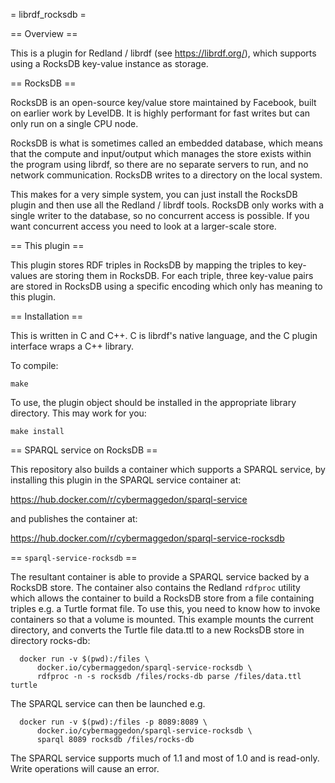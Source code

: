 
= librdf_rocksdb =

== Overview ==

This is a plugin for Redland / librdf (see https://librdf.org/), which
supports using a RocksDB key-value instance as storage.

== RocksDB ==

RocksDB is an open-source key/value store maintained by Facebook, built on
earlier work by LevelDB.  It is highly performant for fast writes but can
only run on a single CPU node.

RocksDB is what is sometimes called an embedded database, which means
that the compute and input/output which manages the store exists
within the program using librdf, so there are no separate servers to run,
and no network communication.  RocksDB writes to a directory on the local
system.

This makes for a very simple system, you can just install the RocksDB
plugin and then use all the Redland / librdf tools.  RocksDB only works
with a single writer to the database, so no concurrent access is possible.
If you want concurrent access you need to look at a larger-scale store.

== This plugin ==

This plugin stores RDF triples in RocksDB by mapping the triples to
key-values are storing them in RocksDB.  For each triple, three key-value
pairs are stored in RocksDB using a specific encoding which only has
meaning to this plugin.

== Installation ==

This is written in C and C++.  C is librdf's native language, and the C
plugin interface wraps a C++ library.

To compile:
```
make
```

To use, the plugin object should be installed in the appropriate
library directory.  This may work for you:
```
make install
```

== SPARQL service on RocksDB ==

This repository also builds a container which supports a SPARQL service, by
installing this plugin in the SPARQL service container at:

  https://hub.docker.com/r/cybermaggedon/sparql-service

and publishes the container at:

  https://hub.docker.com/r/cybermaggedon/sparql-service-rocksdb

== `sparql-service-rocksdb` ==

The resultant container is able to provide a SPARQL service backed by a
RocksDB store.  The container also contains the Redland `rdfproc` utility
which allows the container to build a RocksDB store from a file containing
triples e.g. a Turtle format file.  To use this, you need to know how
to invoke containers so that a volume is mounted.  This example
mounts the current directory, and converts the Turtle file data.ttl to
a new RocksDB store in directory rocks-db:

```
  docker run -v $(pwd):/files \
      docker.io/cybermaggedon/sparql-service-rocksdb \
      rdfproc -n -s rocksdb /files/rocks-db parse /files/data.ttl turtle
```

The SPARQL service can then be launched e.g. 
```
  docker run -v $(pwd):/files -p 8089:8089 \
      docker.io/cybermaggedon/sparql-service-rocksdb \
      sparql 8089 rocksdb /files/rocks-db
```

The SPARQL service supports much of 1.1 and most of 1.0 and is read-only.
Write operations will cause an error.

